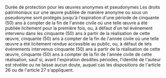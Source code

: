 Durée de protection pour les œuvres
anonymes et pseudonymes
Les droits patrimoniaux sur une œuvre publiée de manière anonyme ou sous un pseudonyme
sont protégés jusqu'à l'expiration d'une période de cinquante (50) ans à compter de la fin de
l'année civile où une telle œuvre a été publiée licitement pour la première fois, ou, à défaut
d'un tel événement intervenu dans les cinquante (50) ans à partir de la réalisation de cette
œuvre, cinquante (50) ans à compter de la fin de l'année civile où une telle œuvre a été
licitement rendue accessible au public, ou, à défaut de tels événements intervenus cinquante
(50) ans à partir de la réalisation de cette œuvre, cinquante (50) ans à compter de la fin de
l'année civile de cette réalisation, sauf si, avant l'expiration desdites périodes, l'identité de
l'auteur est révélée ou ne laisse aucun doute, auquel cas les dispositions de l'article 26 ou de
l'article 27 s'appliquent.